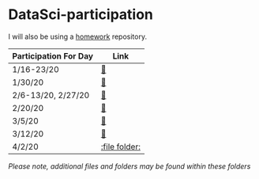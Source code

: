 # DataSci-participation

I will also be using a [homework](https://github.com/USF-Psych-DataSci-2020/DataSci-hw-ansley9521) repository. 

Participation For Day | Link
----------------|-------------
1/16-23/20 | [:file_folder:](https://github.com/ansley9521/DataSci-participation/tree/master/Day%201)
1/30/20 | [:file_folder:](https://github.com/ansley9521/DataSci-participation/tree/master/Plotting)
2/6-13/20, 2/27/20 | [:cowboy_hat_face:](https://github.com/ansley9521/DataSci-participation/tree/master/Wrangling)
2/20/20 | [:file_folder:](https://github.com/ansley9521/DataSci-participation/tree/master/Tidy%20Data%20and%20Pivoting)
3/5/20 | [:file_folder:](https://github.com/ansley9521/DataSci-participation/tree/master/Project%203-5-20)
3/12/20 | [:file_folder:](https://github.com/ansley9521/DataSci-participation/tree/master/Plotting/3-12)
4/2/20 | [:file folder:](https://github.com/ansley9521/DataSci-participation/tree/master/Model%20Fitting)


*Please note, additional files and folders may be found within these folders*
